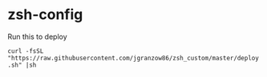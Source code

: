 # zsh-config

Run this to deploy

`curl -fsSL "https://raw.githubusercontent.com/jgranzow86/zsh_custom/master/deploy.sh" |sh`